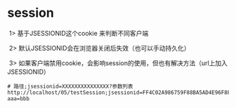 # session

​	1> 基于JSESSIONID这个cookie 来判断不同客户端

​	2> 默认JSESSIONID会在浏览器关闭后失效（也可以手动持久化）

​	3> 如果客户端禁用cookie，会影响session的使用，但也有解决方法（url上加入JSESSIONID）

```url
# 路径;jsessionid=XXXXXXXXXXXXXXX?参数列表
http://localhost/05/testSession;jsessionid=FF4C02A986759F88BA5AD4E96F8FE40A?aaa=bbb
```


